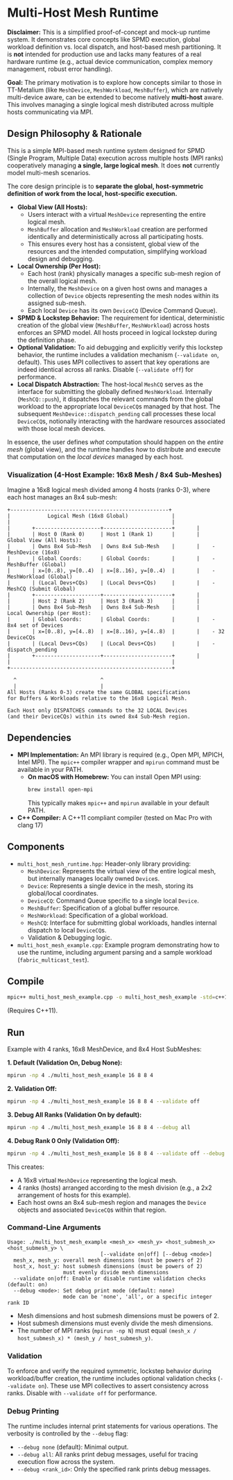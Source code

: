 # Multi-Host Mesh Runtime

**Disclaimer:** This is a simplified proof-of-concept and mock-up runtime system. It demonstrates core concepts like SPMD execution, global workload definition vs. local dispatch, and host-based mesh partitioning. It is **not** intended for production use and lacks many features of a real hardware runtime (e.g., actual device communication, complex memory management, robust error handling).

**Goal:** The primary motivation is to explore how concepts similar to those in TT-Metalium (like `MeshDevice`, `MeshWorkload`, `MeshBuffer`), which are natively multi-device aware, can be extended to become natively **multi-host** aware. This involves managing a single logical mesh distributed across multiple hosts communicating via MPI.

## Design Philosophy & Rationale

This is a simple MPI-based mesh runtime system designed for SPMD (Single Program, Multiple Data) execution across multiple hosts (MPI ranks) cooperatively managing **a single, large logical mesh**. It does **not** currently model multi-mesh scenarios.

The core design principle is to **separate the global, host-symmetric definition of work from the local, host-specific execution.**

*   **Global View (All Hosts):**
    *   Users interact with a virtual `MeshDevice` representing the entire logical mesh.
    *   `MeshBuffer` allocation and `MeshWorkload` creation are performed identically and deterministically across all participating hosts.
    *   This ensures every host has a consistent, global view of the resources and the intended computation, simplifying workload design and debugging.
*   **Local Ownership (Per Host):**
    *   Each host (rank) physically manages a specific sub-mesh region of the overall logical mesh.
    *   Internally, the `MeshDevice` on a given host owns and manages a collection of `Device` objects representing the mesh nodes within its assigned sub-mesh.
    *   Each local `Device` has its own `DeviceCQ` (Device Command Queue).
*   **SPMD & Lockstep Behavior:** The requirement for identical, deterministic creation of the global view (`MeshBuffer`, `MeshWorkload`) across hosts enforces an SPMD model. All hosts proceed in logical lockstep during the definition phase.
*   **Optional Validation:** To aid debugging and explicitly verify this lockstep behavior, the runtime includes a validation mechanism (`--validate on`, default). This uses MPI collectives to assert that key operations are indeed identical across all ranks. Disable (`--validate off`) for performance.
*   **Local Dispatch Abstraction:** The host-local `MeshCQ` serves as the interface for submitting the globally defined `MeshWorkload`. Internally (`MeshCQ::push`), it dispatches the relevant commands from the global workload to the appropriate local `DeviceCQ`s managed by that host. The subsequent `MeshDevice::dispatch_pending` call processes these local `DeviceCQ`s, notionally interacting with the hardware resources associated with those local mesh devices.

In essence, the user defines *what* computation should happen on the *entire mesh* (global view), and the runtime handles *how* to distribute and execute that computation on the *local devices* managed by each host.

### Visualization (4-Host Example: 16x8 Mesh / 8x4 Sub-Meshes)

Imagine a 16x8 logical mesh divided among 4 hosts (ranks 0-3), where each host manages an 8x4 sub-mesh:

```
+---------------------------------------------------+
|            Logical Mesh (16x8 Global)              |
|                                                    |
|       +---------------------+----------------------+       |
|       | Host 0 (Rank 0)     | Host 1 (Rank 1)      |       |    Global View (All Hosts):
|       | Owns 8x4 Sub-Mesh   | Owns 8x4 Sub-Mesh    |       |    - MeshDevice (16x8)
|       | Global Coords:      | Global Coords:       |       |    - MeshBuffer (Global)
|       | x=[0..8), y=[0..4)  | x=[8..16), y=[0..4)  |       |    - MeshWorkload (Global)
|       | (Local Devs+CQs)    | (Local Devs+CQs)     |       |    - MeshCQ (Submit Global)
|       +---------------------+----------------------+       |
|       | Host 2 (Rank 2)     | Host 3 (Rank 3)      |       |
|       | Owns 8x4 Sub-Mesh   | Owns 8x4 Sub-Mesh    |       |    Local Ownership (per Host):
|       | Global Coords:      | Global Coords:       |       |    - 8x4 set of Devices
|       | x=[0..8), y=[4..8)  | x=[8..16), y=[4..8)  |       |    - 32 DeviceCQs
|       | (Local Devs+CQs)    | (Local Devs+CQs)     |       |    - dispatch_pending
|       +---------------------+----------------------+       |
|                                                    |
+----------------------------------------------------+

  ^                           ^
  |                           |
All Hosts (Ranks 0-3) create the same GLOBAL specifications
for Buffers & Workloads relative to the 16x8 Logical Mesh.

Each Host only DISPATCHES commands to the 32 LOCAL Devices
(and their DeviceCQs) within its owned 8x4 Sub-Mesh region.

```

## Dependencies

*   **MPI Implementation:** An MPI library is required (e.g., Open MPI, MPICH, Intel MPI). The `mpic++` compiler wrapper and `mpirun` command must be available in your PATH.
    *   **On macOS with Homebrew:** You can install Open MPI using:
        ```bash
        brew install open-mpi
        ```
        This typically makes `mpic++` and `mpirun` available in your default PATH.
*   **C++ Compiler:** A C++11 compliant compiler (tested on Mac Pro with clang 17)

## Components

*   `multi_host_mesh_runtime.hpp`: Header-only library providing:
    *   `MeshDevice`: Represents the virtual view of the entire logical mesh, but internally manages locally owned `Device`s.
    *   `Device`: Represents a single device in the mesh, storing its global/local coordinates.
    *   `DeviceCQ`: Command Queue specific to a single local `Device`.
    *   `MeshBuffer`: Specification of a global buffer resource.
    *   `MeshWorkload`: Specification of a global workload.
    *   `MeshCQ`: Interface for submitting global workloads, handles internal dispatch to local `DeviceCQ`s.
    *   Validation & Debugging logic.
*   `multi_host_mesh_example.cpp`: Example program demonstrating how to use the runtime, including argument parsing and a sample workload (`fabric_multicast_test`).

## Compile

```bash
mpic++ multi_host_mesh_example.cpp -o multi_host_mesh_example -std=c++11
```
(Requires C++11).

## Run

Example with 4 ranks, 16x8 MeshDevice, and 8x4 Host SubMeshes:

**1. Default (Validation On, Debug None):**
```bash
mpirun -np 4 ./multi_host_mesh_example 16 8 8 4
```

**2. Validation Off:**
```bash
mpirun -np 4 ./multi_host_mesh_example 16 8 8 4 --validate off
```

**3. Debug All Ranks (Validation On by default):**
```bash
mpirun -np 4 ./multi_host_mesh_example 16 8 8 4 --debug all
```

**4. Debug Rank 0 Only (Validation Off):**
```bash
mpirun -np 4 ./multi_host_mesh_example 16 8 8 4 --validate off --debug 0
```

This creates:
- A 16x8 virtual `MeshDevice` representing the logical mesh.
- 4 ranks (hosts) arranged according to the mesh division (e.g., a 2x2 arrangement of hosts for this example).
- Each host owns an 8x4 sub-mesh region and manages the `Device` objects and associated `DeviceCQ`s within that region.

### Command-Line Arguments

```
Usage: ./multi_host_mesh_example <mesh_x> <mesh_y> <host_submesh_x> <host_submesh_y> \
                              [--validate on|off] [--debug <mode>]
  mesh_x, mesh_y: overall mesh dimensions (must be powers of 2)
  host_x, host_y: host submesh dimensions (must be powers of 2)
                  must evenly divide mesh dimensions
  --validate on|off: Enable or disable runtime validation checks (default: on)
  --debug <mode>: Set debug print mode (default: none)
                  mode can be 'none', 'all', or a specific integer rank ID
```

*   Mesh dimensions and host submesh dimensions must be powers of 2.
*   Host submesh dimensions must evenly divide the mesh dimensions.
*   The number of MPI ranks (`mpirun -np N`) must equal `(mesh_x / host_submesh_x) * (mesh_y / host_submesh_y)`.

### Validation

To enforce and verify the required symmetric, lockstep behavior during workload/buffer creation, the runtime includes optional validation checks (`--validate on`). These use MPI collectives to assert consistency across ranks. Disable with `--validate off` for performance.

### Debug Printing

The runtime includes internal print statements for various operations. The verbosity is controlled by the `--debug` flag:

*   `--debug none` (default): Minimal output.
*   `--debug all`: All ranks print debug messages, useful for tracing execution flow across the system.
*   `--debug <rank_id>`: Only the specified rank prints debug messages.
